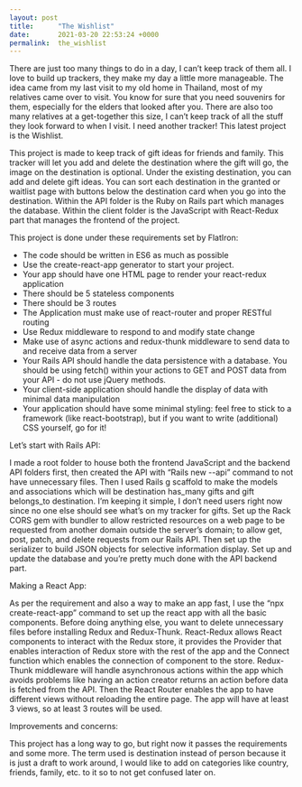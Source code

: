 ```yaml
---
layout: post
title:      "The Wishlist"
date:       2021-03-20 22:53:24 +0000
permalink:  the_wishlist
---
```



There are just too many things to do in a day, I can’t keep track of them all. I love to build up trackers, they make my day a little more manageable. The idea came from my last visit to my old home in Thailand, most of my relatives came over to visit. You know for sure that you need souvenirs for them, especially for the elders that looked after you. There are also too many relatives at a get-together this size, I can’t keep track of all the stuff they look forward to when I visit. I need another tracker! This latest project is the Wishlist.

This project is made to keep track of gift ideas for friends and family. This tracker will let you add and delete the destination where the gift will go, the image on the destination is optional. Under the existing destination, you can add and delete gift ideas. You can sort each destination in the granted or waitlist page with buttons below the destination card when you go into the destination. Within the API folder is the Ruby on Rails part which manages the database. Within the client folder is the JavaScript with React-Redux part that manages the frontend of the project.

This project is done under these requirements set by FlatIron:

* The code should be written in ES6 as much as possible
* Use the create-react-app generator to start your project.
* Your app should have one HTML page to render your react-redux application
* There should be 5 stateless components
* There should be 3 routes
* The Application must make use of react-router and proper RESTful routing
* Use Redux middleware to respond to and modify state change
* Make use of async actions and redux-thunk middleware to send data to and receive data from a server
* Your Rails API should handle the data persistence with a database. You should be using fetch() within your actions to GET and POST data from your API - do not use jQuery methods.
* Your client-side application should handle the display of data with minimal data manipulation
* Your application should have some minimal styling: feel free to stick to a framework (like react-bootstrap), but if you want to write (additional) CSS yourself, go for it!

Let’s start with Rails API:

I made a root folder to house both the frontend JavaScript and the backend API folders first, then created the API with “Rails new <name> --api” command to not have unnecessary files. Then I used Rails g scaffold to make the models and associations which will be destination has_many gifts and gift belongs_to destination. I’m keeping it simple, I don’t need users right now since no one else should see what’s on my tracker for gifts. Set up the Rack CORS gem with bundler to allow restricted resources on a web page to be requested from another domain outside the server’s domain; to allow get, post, patch, and delete requests from our Rails API. Then set up the serializer to build JSON objects for selective information display. Set up and update the database and you’re pretty much done with the API backend part.

Making a React App:

As per the requirement and also a way to make an app fast, I use the “npx create-react-app” command to set up the react app with all the basic components. Before doing anything else, you want to delete unnecessary files before installing Redux and Redux-Thunk. React-Redux allows React components to interact with the Redux store, it provides the Provider that enables interaction of Redux store with the rest of the app and the Connect function which enables the connection of component to the store. Redux-Thunk middleware will handle asynchronous actions within the app which avoids problems like having an action creator returns an action before data is fetched from the API. Then the React Router enables the app to have different views without reloading the entire page. The app will have at least 3 views, so at least 3 routes will be used.

Improvements and concerns:

This project has a long way to go, but right now it passes the requirements and some more. The term used is destination instead of person because it is just a draft to work around, I would like to add on categories like country, friends, family, etc. to it so to not get confused later on. 

